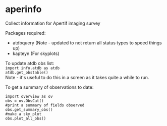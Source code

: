 # aperinfo
Collect information for Apertif imaging survey

Packages required:
- atdbquery (Note - updated to not return all status types to speed things up)
- kapteyn (For skyplots)

To update atdb obs list:<br>
`import info.atdb as atdb`<br>
`atdb.get_obstable()`<br>
Note - it's useful to do this in a screen as it takes quite a while to run.

To get a summary of observations to date:<br>
```
import overview as ov
obs = ov.ObsCat()
#print a summary of fields observed
obs.get_summary_obs()
#make a sky plot
obs.plot_all_obs()
```


